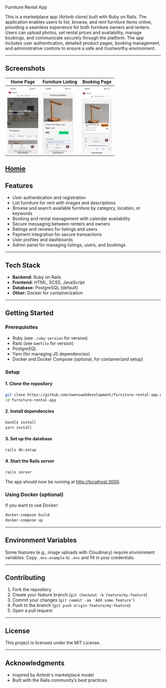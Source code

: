 Furniture Rental App

This is a marketplace app (Airbnb clone) built with Ruby on Rails. The application enables users to list, browse, and rent furniture items online, providing a seamless experience for both furniture owners and renters. Users can upload photos, set rental prices and availability, manage bookings, and communicate securely through the platform. The app includes user authentication, detailed product pages, booking management, and administrative controls to ensure a safe and trustworthy environment.

---

## Screenshots

| Home Page                                 | Furniture Listing                           | Booking Page                              |
|--------------------------------------------|---------------------------------------------|-------------------------------------------|
| <img src="docs/images/homepage.png" alt="Home Page" width="100"/>     |  <img src="docs/images/listing.png" alt="Listing" width="100"/>         |  <img src="docs/images/booking.png" alt="Booking" width="100"/>       |

[Homie](https://homie-635a09e6c6b5.herokuapp.com/)
---

## Features

- User authentication and registration
- List furniture for rent with images and descriptions
- Browse and search available furniture by category, location, or keywords
- Booking and rental management with calendar availability
- Secure messaging between renters and owners
- Ratings and reviews for listings and users
- Payment integration for secure transactions
- User profiles and dashboards
- Admin panel for managing listings, users, and bookings

---

## Tech Stack

- **Backend:** Ruby on Rails
- **Frontend:** HTML, SCSS, JavaScript
- **Database:** PostgreSQL (default)
- **Other:** Docker for containerization

---

## Getting Started

### Prerequisites

- Ruby (see `.ruby-version` for version)
- Rails (see `Gemfile` for version)
- PostgreSQL
- Yarn (for managing JS dependencies)
- Docker and Docker Compose (optional, for containerized setup)

### Setup

#### 1. Clone the repository

```sh
git clone https://github.com/owenswebdevelopment/furniture-rental-app.git
cd furniture-rental-app
```

#### 2. Install dependencies

```sh
bundle install
yarn install
```

#### 3. Set up the database

```sh
rails db:setup
```

#### 4. Start the Rails server

```sh
rails server
```

The app should now be running at [http://localhost:3000](http://localhost:3000).

### Using Docker (optional)

If you want to use Docker:

```sh
docker-compose build
docker-compose up
```

---

## Environment Variables

Some features (e.g., image uploads with Cloudinary) require environment variables. Copy `.env.example` to `.env` and fill in your credentials.

---

## Contributing

1. Fork the repository
2. Create your feature branch (`git checkout -b feature/my-feature`)
3. Commit your changes (`git commit -am 'Add some feature'`)
4. Push to the branch (`git push origin feature/my-feature`)
5. Open a pull request

---

## License

This project is licensed under the MIT License.

---

## Acknowledgments

- Inspired by Airbnb's marketplace model
- Built with the Rails community’s best practices
